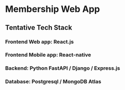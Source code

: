# Membership Web App

## Tentative Tech Stack

### Frontend Web app: React.js

### Frontend Mobile app: React-native

### Backend: Python FastAPI / Django / Express.js

### Database: Postgresql / MongoDB Atlas 

